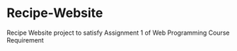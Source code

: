 # Recipe-Website
Recipe Website project to satisfy Assignment 1 of Web Programming Course Requirement
